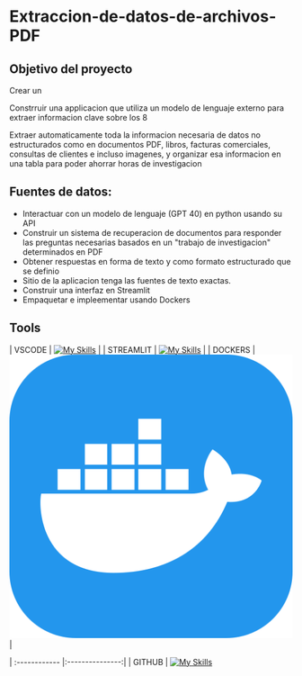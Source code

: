 # Extraccion-de-datos-de-archivos-PDF


## Objetivo del proyecto

Crear un 

Constrruir una applicacion que utiliza un modelo de lenguaje externo para extraer informacion clave sobre los 8 

Extraer automaticamente toda la informacion necesaria de datos no estructurados como en documentos PDF, libros, facturas comerciales, consultas de clientes e incluso imagenes, y organizar esa informacion en una tabla para poder ahorrar horas de investigacion 


## Fuentes de datos:


- Interactuar con un modelo de lenguaje (GPT 40) en python usando su API
- Construir un sistema de recuperacion de documentos para responder las preguntas necesarias basados en un "trabajo de investigacion" determinados en PDF
- Obtener respuestas en forma de texto y como formato estructurado que se definio
- Sitio de la aplicacion tenga las fuentes de texto exactas.
- Construir una interfaz en Streamlit
- Empaquetar e impleementar usando Dockers

## Tools

| VSCODE  | [![My Skills](https://img.icons8.com/?size=48&id=9OGIyU8hrxW5&format=pn)](https://skillicons.dev)  | 
| STREAMLIT | [![My Skills]()](https://skillicons.dev) | 
| DOCKERS | [![My Skills](https://github.com/tandpfun/skill-icons/raw/main/icons/Docker.svg)](https://skillicons.dev) | 





| :------------ |:---------------:| 
| GITHUB | [![My Skills](https://skillicons.dev/icons?i=git,github)](https://skillicons.dev)


